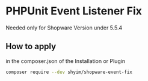 # PHPUnit Event Listener Fix

Needed only for Shopware Version under 5.5.4

## How to apply

in the composer.json of the Installation or Plugin

```bash
composer require --dev shyim/shopware-event-fix
```